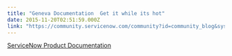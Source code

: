 ```yaml
---
title: "Geneva Documentation  Get it while its hot"
date: 2015-11-20T02:51:59.000Z
link: "https://community.servicenow.com/community?id=community_blog&sys_id=beecae65dbd0dbc01dcaf3231f9619c8"
---
```

<p><a href="http://geneva-docs.servicenow.com/common/reference/Welcome.html" title="http://geneva-docs.servicenow.com/common/reference/Welcome.html">ServiceNow Product Documentation</a></p>